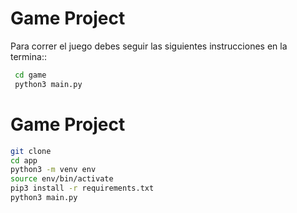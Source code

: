 # Game Project

Para correr el juego debes seguir las siguientes instrucciones en la termina::

```sh
 cd game 
 python3 main.py
```


# Game Project

```sh
git clone 
cd app
python3 -m venv env
source env/bin/activate
pip3 install -r requirements.txt
python3 main.py
```